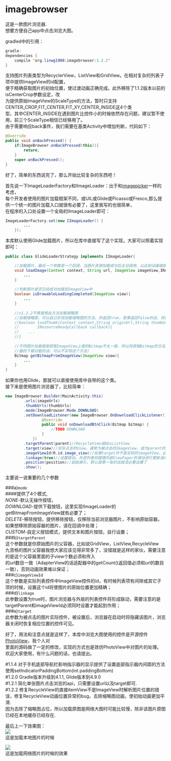 # imagebrowser

这是一款图片浏览器.</br>
想要方便自己app中点击浏览大图。<br>

gradled中的引用：
~~~Java
gradle:
dependencies {
    compile 'org.linwg1988:imagebrowser:1.2.2'
}
~~~
支持图片列表类型为RecyclerView，ListView和GridView。在相对复杂的列表子项中提供ImageView的id配置，<br>
便于精确获取图片的初始位置，使过渡动画正确完成。此外移除了1.1.2版本以前的isCenterCrop参数设定，改<br>
为提供原始ImageView的ScaleType的方法，暂时只支持CENTER_CROP,FIT_CENTER,FIT_XY,CENTER_INSIDE这4个类<br>
型，其中CENTER_INSIDE在遇到图片比控件小的时候依然存在问题，建议暂不使用，前三个ScaleType相信已经够用了。<br>
由于需要响应back事件，我们需要在基类Activity中增加判断，代码如下：<br>
~~~Java
@Override
public void onBackPressed() {
    if(ImageBrowser.onBackPressed(this)){
        return;
    }
    super.onBackPressed();
}
~~~
好了，简单的东西说完了，那么开始比较复杂的东西吧！

首先说一下ImageLoaderFactory和IImageLoader：出于和[imagepicker](https://github.com/linwg1988/imagepicker)一样的考虑，<br>
每个开发者使用的图片加载框架不同，或UIL或Glide或Picasso或Fresco,那么提供一个统一的图片加载入口就很有必要了，这里我写的也很简单，<br>
在程序的入口处设置一个全局的IImageLoader即可：
~~~Java
ImageLoaderFactory.set(new IImageLoader() {
        ...
    });
~~~
本库默认使用Glide加载图片，所以在库中直接写了这个实现，大家可以照着实现即可：
~~~Java
public class GlideLoaderStrategy implements IImageLoader{

    //加载图片，最后一个参数是一个回调，当图片资源加载成功后主动调用，以达到动画缩放位移的效果（ps：回调很重要）
    void loadImage(Context context, String url, ImageView imageView,IResourceReadyCallback callback){
        ...
    }
    
    //判断图片是否已经成功加载到ImageView中
    boolean isDrawableLoadingCompleted(ImageView view){
        ...
    }
    
    //v1.2.2不再使用此方法加载缩略图
    //加载缩略图，可以自己实现加载缩略图的方法，并返回true，若果返回false的话，将默认使用loadImage加载缩略图
    //boolean loadThumb(Context context,String originUrl,String thumbUrl,ImageView imageView,
    //        IResourceReadyCallback callback){
    //    ...
    //}
    
    //不同图片加载框架获取ImageView上面的Bitmap不太一致，所以将获取Bitmap的方法提取出来（ps：如果你不需要用到浏览
    //器的下载功能的话，可以不实现这个方法）
    Bitmap getBitmapFromImageView(ImageView view){
        ...
    }
}
~~~
如果你也用Glide，那就可以直接使用库中自带的这个类。<br>
接下来是使用图片浏览器了，比较简单：
~~~Java
new ImageBrowser.Builder(MainActivity.this)
        .urls(imageUrls)
        .thumbUrls(thumbUrls)
        .mode(ImageBrowser.Mode.DOWNLOAD)
        .setDownloadListener(new ImageBrowser.OnDownloadClickListener() {
                @Override
                public void onDownloadBtnClick(Bitmap bitmap) {
                    //TODO DOWNLOAD
                }
            })
        .targetParent(parent)//RecycleView或AbsListView
        .target(view)//实际点击的View，通常为被点击的ImageView，或为parent的itemView
        .imageViewId(R.id.image_view)//如果target并不是实际的imageVIew，必须指定itemView中imageView的id
        .linkage(true)//设置联动，外层列表将跟随内部ViewPager的滑动进行更新滚动位置
        .position(position)//起始索引，默认是第一张的话就没必要设置了
        .show();
~~~

主要说一说重要的几个参数

###a)`mode` <br>
####提供了4个模式,<br>
*NONE*-默认无操作按钮，<br>
*DOWNLOAD*-提供下载按钮，这里实现IImageLoader的getBitmapFromImageView就有必要了；<br>
*DELETE*-移除按钮，提供移除按钮，仅移除当前浏览器图片，不影响原始容器，如果想移除原始容器的图片，请在回调中处理；<br>
*CUSTOM*-自定义按钮模式，提供文本和图片按钮，自行设置；<br>
###b)`targetParent` <br>
这个参数就是你原始图片的父容器，比如说GridView，ListView,RecycleView<br>
九宫格的图片父容器我想大家应该见得非常多了，没错就是这样的家伙，需要注意的是这个父容器里面的子view个数必须和传入<br>
的url数目一致（AdapterView的话适配器中的getCount()返回值必须和url的数目一致），否则动画效果难以保证；<br>
###c)`imageViewId` <br>
这个参数是实际列表控件中ImageView控件的id，有时候列表项有间隙或其它子项的时候，设置这个id将使图片的原始位置更加精确；<br>
###d)`linkage` <br>
此参数设置为true时，图片浏览器与外层的列表控件将形成联动，需要注意的是targetParent和imageViewId必须同时设置才能起到作用；<br>
###e)`target` <br>
此参数为被点击的图片实际控件，被设置后，浏览器在启动时将隐藏该图片，浏览器关闭时恢复相应位置的控件可见。<br>

好了，用法和注意点就是这样了，本库中浏览大图使用的控件是开源控件[PhotoView](https://github.com/chrisbanes/PhotoView)，我个人对<br>
里面的源码做了一定的修改，实现的方式也是效仿PhotoView中对图片的处理。欢迎大家使用，有什么问题的话，也请提出。<br>

#1.1.4
对于手机底部导航栏影响指示器的显示提供了设置底部指示器内间距的方法使用setIndicatorPaddingBottom(int paddingBottom)<br>
#1.2.0
Gradle版本升级到4.1.1, Glide版本到4.9.0<br>
#1.2.1
简化单张图片点击浏览的api，只需要设置url以及target即可.<br>
#1.2.2
修复RecycleView的直接itemView不是ImageView时解析图片位置的错误，修复RecycleView动画位置异常的bug，去除缩略图动画，使初始动画更加平滑.<br>
因为去除了缩略图占位，所以加载原图是网络大图时可能比较慢，除非该图片原图已经在本地缓存已经存在.<br>

最后上一下效果图：<br>
![](http://ofj4ai6ke.bkt.clouddn.com/local.gif)<br>
这是加载本地图片的时候<br>

![](http://ofj4ai6ke.bkt.clouddn.com/net.gif)<br>
这是加载网络图片的时候的效果<br>






